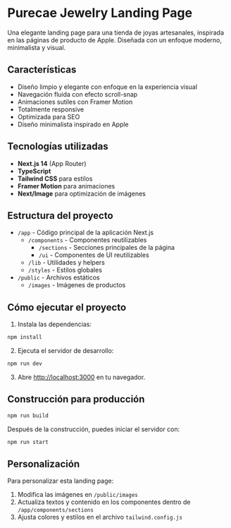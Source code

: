 # Purecae Jewelry Landing Page

Una elegante landing page para una tienda de joyas artesanales, inspirada en las páginas de producto de Apple. Diseñada con un enfoque moderno, minimalista y visual.

## Características

- Diseño limpio y elegante con enfoque en la experiencia visual
- Navegación fluida con efecto scroll-snap
- Animaciones sutiles con Framer Motion
- Totalmente responsive
- Optimizada para SEO
- Diseño minimalista inspirado en Apple

## Tecnologías utilizadas

- **Next.js 14** (App Router)
- **TypeScript**  
- **Tailwind CSS** para estilos
- **Framer Motion** para animaciones
- **Next/Image** para optimización de imágenes

## Estructura del proyecto

- `/app` - Código principal de la aplicación Next.js
  - `/components` - Componentes reutilizables
    - `/sections` - Secciones principales de la página
    - `/ui` - Componentes de UI reutilizables
  - `/lib` - Utilidades y helpers
  - `/styles` - Estilos globales
- `/public` - Archivos estáticos
  - `/images` - Imágenes de productos

## Cómo ejecutar el proyecto

1. Instala las dependencias:

```bash
npm install
```

2. Ejecuta el servidor de desarrollo:

```bash
npm run dev
```

3. Abre [http://localhost:3000](http://localhost:3000) en tu navegador.

## Construcción para producción

```bash
npm run build
```

Después de la construcción, puedes iniciar el servidor con:

```bash
npm run start
```

## Personalización

Para personalizar esta landing page:

1. Modifica las imágenes en `/public/images`
2. Actualiza textos y contenido en los componentes dentro de `/app/components/sections`
3. Ajusta colores y estilos en el archivo `tailwind.config.js` 